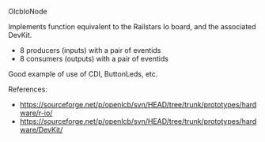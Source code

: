 OlcbIoNode

Implements function equivalent to the Railstars Io board, and the associated DevKit.  

-  8 producers (inputs) with a pair of eventids
-  8 consumers (outputs) with a pair of eventids

Good example of use of CDI, ButtonLeds, etc.  

References:
-  https://sourceforge.net/p/openlcb/svn/HEAD/tree/trunk/prototypes/hardware/r-io/
-  https://sourceforge.net/p/openlcb/svn/HEAD/tree/trunk/prototypes/hardware/DevKit/
